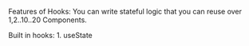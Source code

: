 Features of Hooks: You can write stateful logic that you can reuse over 1,2..10..20 Components.

Built in hooks: 1. useState
